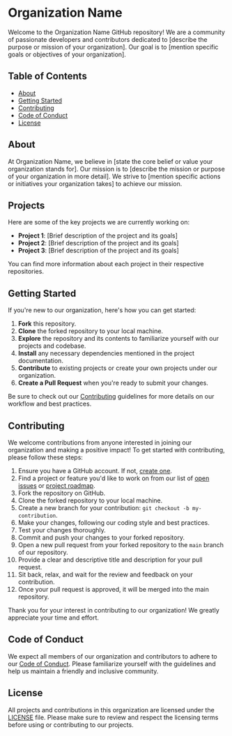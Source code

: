 # Organization Name

Welcome to the Organization Name GitHub repository! We are a community of passionate developers and contributors dedicated to [describe the purpose or mission of your organization]. Our goal is to [mention specific goals or objectives of your organization].

## Table of Contents

- [About](#about)
- [Getting Started](#getting-started)
- [Contributing](#contributing)
- [Code of Conduct](#code-of-conduct)
- [License](#license)

## About

At Organization Name, we believe in [state the core belief or value your organization stands for]. Our mission is to [describe the mission or purpose of your organization in more detail]. We strive to [mention specific actions or initiatives your organization takes] to achieve our mission.

## Projects

Here are some of the key projects we are currently working on:

- **Project 1**: [Brief description of the project and its goals]
- **Project 2**: [Brief description of the project and its goals]
- **Project 3**: [Brief description of the project and its goals]

You can find more information about each project in their respective repositories.

## Getting Started

If you're new to our organization, here's how you can get started:

1. **Fork** this repository.
2. **Clone** the forked repository to your local machine.
3. **Explore** the repository and its contents to familiarize yourself with our projects and codebase.
4. **Install** any necessary dependencies mentioned in the project documentation.
5. **Contribute** to existing projects or create your own projects under our organization.
6. **Create a Pull Request** when you're ready to submit your changes.

Be sure to check out our [Contributing](#contributing) guidelines for more details on our workflow and best practices.

## Contributing

We welcome contributions from anyone interested in joining our organization and making a positive impact! To get started with contributing, please follow these steps:

1. Ensure you have a GitHub account. If not, [create one](https://github.com/join).
2. Find a project or feature you'd like to work on from our list of [open issues](https://github.com/organization-name/repo-name/issues) or [project roadmap](link-to-roadmap).
3. Fork the repository on GitHub.
4. Clone the forked repository to your local machine.
5. Create a new branch for your contribution: `git checkout -b my-contribution`.
6. Make your changes, following our coding style and best practices.
7. Test your changes thoroughly.
8. Commit and push your changes to your forked repository.
9. Open a new pull request from your forked repository to the `main` branch of our repository.
10. Provide a clear and descriptive title and description for your pull request.
11. Sit back, relax, and wait for the review and feedback on your contribution.
12. Once your pull request is approved, it will be merged into the main repository.

Thank you for your interest in contributing to our organization! We greatly appreciate your time and effort.

## Code of Conduct

We expect all members of our organization and contributors to adhere to our [Code of Conduct](link-to-code-of-conduct). Please familiarize yourself with the guidelines and help us maintain a friendly and inclusive community.

## License

All projects and contributions in this organization are licensed under the [LICENSE](link-to-license) file. Please make sure to review and respect the licensing terms before using or contributing to our projects.

